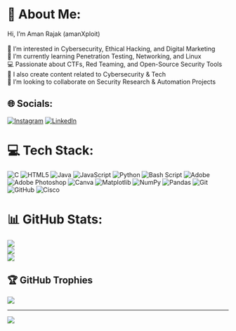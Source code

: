 # 💫 About Me:
Hi, I’m Aman Rajak (amanXploit)<br><br>👀 I’m interested in Cybersecurity, Ethical Hacking, and Digital Marketing<br>🌱 I’m currently learning Penetration Testing, Networking, and Linux<br>💻 Passionate about CTFs, Red Teaming, and Open-Source Security Tools<br>🎥 I also create content related to Cybersecurity & Tech<br>💞️ I’m looking to collaborate on Security Research & Automation Projects


## 🌐 Socials:
[![Instagram](https://img.shields.io/badge/Instagram-%23E4405F.svg?logo=Instagram&logoColor=white)](https://instagram.com/0_.aman._0) [![LinkedIn](https://img.shields.io/badge/LinkedIn-%230077B5.svg?logo=linkedin&logoColor=white)](https://linkedin.com/in/https://www.linkedin.com/in/amanrajak01) 

# 💻 Tech Stack:
![C](https://img.shields.io/badge/c-%2300599C.svg?style=plastic&logo=c&logoColor=white) ![HTML5](https://img.shields.io/badge/html5-%23E34F26.svg?style=plastic&logo=html5&logoColor=white) ![Java](https://img.shields.io/badge/java-%23ED8B00.svg?style=plastic&logo=openjdk&logoColor=white) ![JavaScript](https://img.shields.io/badge/javascript-%23323330.svg?style=plastic&logo=javascript&logoColor=%23F7DF1E) ![Python](https://img.shields.io/badge/python-3670A0?style=plastic&logo=python&logoColor=ffdd54) ![Bash Script](https://img.shields.io/badge/bash_script-%23121011.svg?style=plastic&logo=gnu-bash&logoColor=white) ![Adobe](https://img.shields.io/badge/adobe-%23FF0000.svg?style=plastic&logo=adobe&logoColor=white) ![Adobe Photoshop](https://img.shields.io/badge/adobe%20photoshop-%2331A8FF.svg?style=plastic&logo=adobe%20photoshop&logoColor=white) ![Canva](https://img.shields.io/badge/Canva-%2300C4CC.svg?style=plastic&logo=Canva&logoColor=white) ![Matplotlib](https://img.shields.io/badge/Matplotlib-%23ffffff.svg?style=plastic&logo=Matplotlib&logoColor=black) ![NumPy](https://img.shields.io/badge/numpy-%23013243.svg?style=plastic&logo=numpy&logoColor=white) ![Pandas](https://img.shields.io/badge/pandas-%23150458.svg?style=plastic&logo=pandas&logoColor=white) ![Git](https://img.shields.io/badge/git-%23F05033.svg?style=plastic&logo=git&logoColor=white) ![GitHub](https://img.shields.io/badge/github-%23121011.svg?style=plastic&logo=github&logoColor=white) ![Cisco](https://img.shields.io/badge/cisco-%23049fd9.svg?style=plastic&logo=cisco&logoColor=black)
# 📊 GitHub Stats:
![](https://github-readme-stats.vercel.app/api?username=amanXploit&theme=merko&hide_border=false&include_all_commits=true&count_private=true)<br/>
![](https://github-readme-streak-stats.herokuapp.com/?user=amanXploit&theme=merko&hide_border=false)<br/>
![](https://github-readme-stats.vercel.app/api/top-langs/?username=amanXploit&theme=merko&hide_border=false&include_all_commits=true&count_private=true&layout=compact)

## 🏆 GitHub Trophies
![](https://github-profile-trophy.vercel.app/?username=amanXploit&theme=radical&no-frame=false&no-bg=false&margin-w=4)

---
[![](https://visitcount.itsvg.in/api?id=amanXploit&icon=0&color=0)](https://visitcount.itsvg.in)

<!-- Proudly created with GPRM ( https://gprm.itsvg.in ) -->
